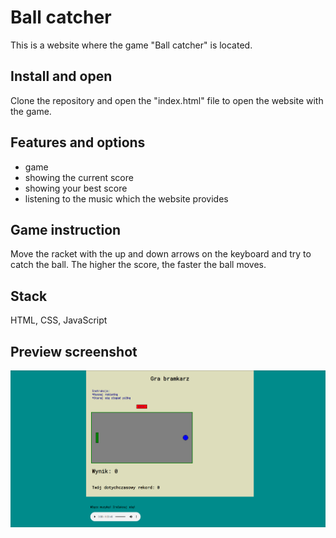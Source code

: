 
# Ball catcher 

This is a website where the game "Ball catcher" is located.

## Install and open
Clone the repository and open the "index.html" file to open the website with the game.

## Features and options
- game
- showing the current score
- showing your best score
- listening to the music which the website provides

## Game instruction
Move the racket with the up and down arrows on the keyboard and try to catch the ball. The higher the score, the faster the ball moves.

## Stack
HTML, CSS, JavaScript

## Preview screenshot
![App Screenshot](ball_catcher.png)

